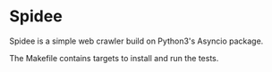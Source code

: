 # Spidee

Spidee is a simple web crawler build on Python3's Asyncio package.

The Makefile contains targets to install and run the tests.
